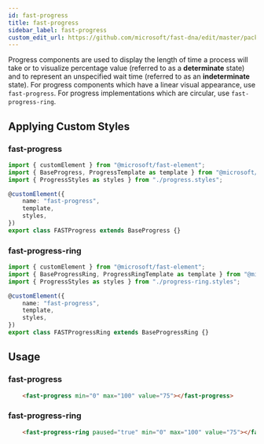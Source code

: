 ```yaml
---
id: fast-progress
title: fast-progress
sidebar_label: fast-progress
custom_edit_url: https://github.com/microsoft/fast-dna/edit/master/packages/web-components/fast-foundation/src/progress/README.md
---
```

Progress components are used to display the length of time a process will take or to visualize percentage value (referred to as a **determinate** state) and to represent an unspecified wait time (referred to as an **indeterminate** state). For progress components which have a linear visual appearance, use `fast-progress`. For progress implementations which are circular, use `fast-progress-ring`.

## Applying Custom Styles

### fast-progress

```ts
import { customElement } from "@microsoft/fast-element";
import { BaseProgress, ProgressTemplate as template } from "@microsoft/fast-foundation";
import { ProgressStyles as styles } from "./progress.styles";

@customElement({
    name: "fast-progress",
    template,
    styles,
})
export class FASTProgress extends BaseProgress {}
```

### fast-progress-ring

```ts
import { customElement } from "@microsoft/fast-element";
import { BaseProgressRing, ProgressRingTemplate as template } from "@microsoft/fast-foundation";
import { ProgressStyles as styles } from "./progress-ring.styles";

@customElement({
    name: "fast-progress",
    template,
    styles,
})
export class FASTProgressRing extends BaseProgressRing {}
```

## Usage

### fast-progress

```html
    <fast-progress min="0" max="100" value="75"></fast-progress>
```

### fast-progress-ring

```html
    <fast-progress-ring paused="true" min="0" max="100" value="75"></fast-progress-ring>
```